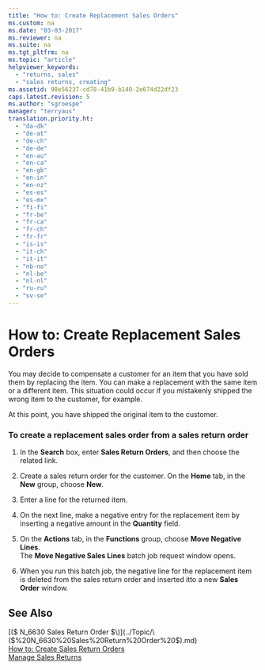 ```yaml
---
title: "How to: Create Replacement Sales Orders"
ms.custom: na
ms.date: "03-03-2017"
ms.reviewer: na
ms.suite: na
ms.tgt_pltfrm: na
ms.topic: "article"
helpviewer_keywords: 
  - "returns, sales"
  - "sales returns, creating"
ms.assetid: 98e56237-cd78-41b9-b140-2e674d22df23
caps.latest.revision: 5
ms.author: "sgroespe"
manager: "terryaus"
translation.priority.ht: 
  - "da-dk"
  - "de-at"
  - "de-ch"
  - "de-de"
  - "en-au"
  - "en-ca"
  - "en-gb"
  - "en-in"
  - "en-nz"
  - "es-es"
  - "es-mx"
  - "fi-fi"
  - "fr-be"
  - "fr-ca"
  - "fr-ch"
  - "fr-fr"
  - "is-is"
  - "it-ch"
  - "it-it"
  - "nb-no"
  - "nl-be"
  - "nl-nl"
  - "ru-ru"
  - "sv-se"
---
```

# How to: Create Replacement Sales Orders
You may decide to compensate a customer for an item that you have sold them by replacing the item. You can make a replacement with the same item or a different item. This situation could occur if you mistakenly shipped the wrong item to the customer, for example.  
  
 At this point, you have shipped the original item to the customer.  
  
### To create a replacement sales order from a sales return order  
  
1.  In the **Search** box, enter **Sales Return Orders**, and then choose the related link.  
  
2.  Create a sales return order for the customer. On the **Home** tab, in the **New** group, choose **New**.  
  
3.  Enter a line for the returned item.  
  
4.  On the next line, make a negative entry for the replacement item by inserting a negative amount in the **Quantity** field.  
  
5.  On the **Actions** tab, in the **Functions** group, choose **Move Negative Lines**.   
    The **Move Negative Sales Lines** batch job request window opens.  
  
6.  When you run this batch job, the negative line for the replacement item is deleted from the sales return order and inserted itto a new **Sales Order** window.  
  
## See Also  
 [\($ N\_6630 Sales Return Order $\)](../Topic/\($%20N_6630%20Sales%20Return%20Order%20$\).md)   
 [How to: Create Sales Return Orders](../Sales/how-to-create-sales-return-orders.md)   
 [Manage Sales Returns](../Sales/manage-sales-returns.md)